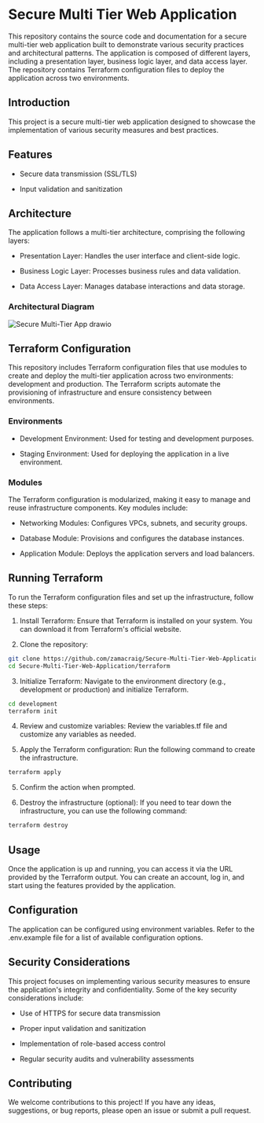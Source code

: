 # Secure Multi Tier Web Application
This repository contains the source code and documentation for a secure multi-tier web application built to demonstrate various security practices and architectural patterns. The application is composed of different layers, including a presentation layer, business logic layer, and data access layer. The repository contains Terraform configuration files to deploy the application across two environments.

## Introduction
This project is a secure multi-tier web application designed to showcase the implementation of various security measures and best practices. 

## Features
- Secure data transmission (SSL/TLS)

- Input validation and sanitization

## Architecture
The application follows a multi-tier architecture, comprising the following layers:

- Presentation Layer: Handles the user interface and client-side logic.

- Business Logic Layer: Processes business rules and data validation.

- Data Access Layer: Manages database interactions and data storage.

### Architectural Diagram
![Secure Multi-Tier App drawio](https://github.com/user-attachments/assets/d1112461-359d-4056-bd35-ff3420d61775)


## Terraform Configuration
This repository includes Terraform configuration files that use modules to create and deploy the multi-tier application across two environments: development and production. The Terraform scripts automate the provisioning of infrastructure and ensure consistency between environments.

### Environments
- Development Environment: Used for testing and development purposes.

- Staging Environment: Used for deploying the application in a live environment.

### Modules
The Terraform configuration is modularized, making it easy to manage and reuse infrastructure components. Key modules include:

- Networking Modules: Configures VPCs, subnets, and security groups.

- Database Module: Provisions and configures the database instances.

- Application Module: Deploys the application servers and load balancers.

## Running Terraform
To run the Terraform configuration files and set up the infrastructure, follow these steps:

1. Install Terraform: Ensure that Terraform is installed on your system. You can download it from Terraform's official website.

2. Clone the repository:

```bash
git clone https://github.com/zamacraig/Secure-Multi-Tier-Web-Application.git
cd Secure-Multi-Tier-Web-Application/terraform
```

3. Initialize Terraform: Navigate to the environment directory (e.g., development or production) and initialize Terraform.

```bash
cd development
terraform init
```

4. Review and customize variables: Review the variables.tf file and customize any variables as needed.

5. Apply the Terraform configuration: Run the following command to create the infrastructure.

```bash
terraform apply
```

5. Confirm the action when prompted.

6. Destroy the infrastructure (optional): If you need to tear down the infrastructure, you can use the following command:

```bash
terraform destroy
```

## Usage
Once the application is up and running, you can access it via the URL provided by the Terraform output. You can create an account, log in, and start using the features provided by the application.

## Configuration
The application can be configured using environment variables. Refer to the .env.example file for a list of available configuration options.

## Security Considerations
This project focuses on implementing various security measures to ensure the application's integrity and confidentiality. Some of the key security considerations include:

- Use of HTTPS for secure data transmission

- Proper input validation and sanitization

- Implementation of role-based access control

- Regular security audits and vulnerability assessments

## Contributing
We welcome contributions to this project! If you have any ideas, suggestions, or bug reports, please open an issue or submit a pull request.

